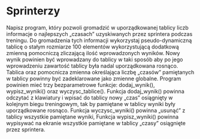 # Sprinterzy
Napisz program, który pozwoli gromadzić w uporządkowanej tablicy liczb informacje o najlepszych „czasach” uzyskiwanych przez sprintera podczas treningu. Do gromadzenia tych informacji wykorzystaj pseudo-dynamiczną tablicę o stałym rozmiarze 100 elementów wykorzystującą dodatkową zmienną pomocniczą zliczającą ilość wprowadzonych wyników. Nowy wynik powinien być wprowadzany do tablicy w taki sposób aby po jego wprowadzeniu zawartość tablicy była nadal uporządkowana rosnąco. Tablica oraz pomocnicza zmienna określająca liczbę „czasów” pamiętanych w tablicy powinny być zadeklarowane jako zmienne globalne. Program powinien mieć trzy bezparametrowe funkcje: dodaj_wynik(), wypisz_wyniki() oraz wyczysc_tablice(). Funkcja dodaj_wynik() powinna odczytać z klawiatury i wpisać do tablicy nowy „czas” osiągnięty w kolejnym biegu treningowym, tak by pamiętane w tablicy wyniki były uporządkowane rosnąco. Funkcja wyczysc_wyniki() powinna „usunąć” z tablicy wszystkie pamiętane wyniki, Funkcja wypisz_wyniki() powinna wypisywać na ekranie wszystkie pamiętane w tablicy „czasy” osiągnięte przez sprintera. 
